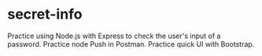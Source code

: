 # secret-info
Practice using Node.js with Express to check the user's input of a password. 
Practice node Push in Postman. 
Practice quick UI with Bootstrap.
